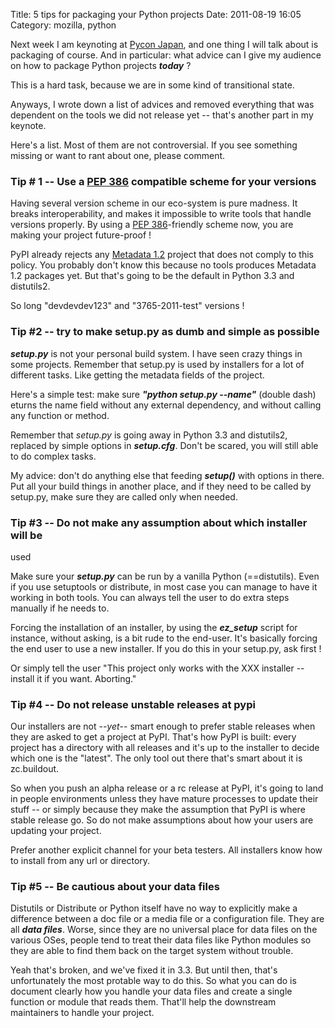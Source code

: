 Title: 5 tips for packaging your Python projects
Date: 2011-08-19 16:05
Category: mozilla, python

Next week I am keynoting at [Pycon Japan][], and one thing I will talk
about is packaging of course. And in particular: what advice can I give
my audience on how to package Python projects ***today*** ?   
  
This is a hard task, because we are in some kind of transitional state.
  
  
Anyways, I wrote down a list of advices and removed everything that was
dependent on the tools we did not release yet -- that's another part in
my keynote.   
  
Here's a list. Most of them are not controversial. If you see something
missing or want to rant about one, please comment.   
### Tip \# 1 -- Use a [PEP 386][] compatible scheme for your versions

  
Having several version scheme in our eco-system is pure madness. It
breaks interoperability, and makes it impossible to write tools that
handle versions properly. By using a [PEP 386][]-friendly scheme now,
you are making your project future-proof !   
  
PyPI already rejects any [Metadata 1.2][] project that does not comply
to this policy. You probably don't know this because no tools produces
Metadata 1.2 packages yet. But that's going to be the default in Python
3.3 and distutils2.   
  
So long "devdevdev123" and "3765-2011-test" versions !   
### Tip \#2 -- try to make setup.py as dumb and simple as possible

  
***setup.py*** is not your personal build system. I have seen crazy
things in some projects. Remember that setup.py is used by installers
for a lot of different tasks. Like getting the metadata fields of the
project.   
  
Here's a simple test: make sure ***"python setup.py --name"*** (double
dash) eturns the name field without any external dependency, and without
calling any function or method.   
  
Remember that *setup.py* is going away in Python 3.3 and distutils2,
replaced by simple options in ***setup.cfg***. Don't be scared, you will
still able to do complex tasks.   
  
My advice: don't do anything else that feeding ***setup()*** with
options in there. Put all your build things in another place, and if
they need to be called by setup.py, make sure they are called only when
needed.   
### Tip \#3 -- Do not make any assumption about which installer will be
used

  
Make sure your ***setup.py*** can be run by a vanilla Python
(==distutils). Even if you use setuptools or distribute, in most case
you can manage to have it working in both tools. You can always tell the
user to do extra steps manually if he needs to.   
  
Forcing the installation of an installer, by using the ***ez\_setup***
script for instance, without asking, is a bit rude to the end-user. It's
basically forcing the end user to use a new installer. If you do this in
your setup.py, ask first !   
  
Or simply tell the user "This project only works with the XXX installer
-- install it if you want. Aborting."   
### Tip \#4 -- Do not release unstable releases at pypi

  
Our installers are not --*yet*-- smart enough to prefer stable releases
when they are asked to get a project at PyPI. That's how PyPI is built:
every project has a directory with all releases and it's up to the
installer to decide which one is the "latest". The only tool out there
that's smart about it is zc.buildout.   
  
So when you push an alpha release or a rc release at PyPI, it's going
to land in people environments unless they have mature processes to
update their stuff -- or simply because they make the assumption that
PyPI is where stable release go. So do not make assumptions about how
your users are updating your project.   
  
Prefer another explicit channel for your beta testers. All installers
know how to install from any url or directory.   
### Tip \#5 -- Be cautious about your data files

  
Distutils or Distribute or Python itself have no way to explicitly make
a difference between a doc file or a media file or a configuration file.
They are all ***data files***. Worse, since they are no universal place
for data files on the various OSes, people tend to treat their data
files like Python modules so they are able to find them back on the
target system without trouble.   
  
Yeah that's broken, and we've fixed it in 3.3. But until then, that's
unfortunately the most protable way to do this. So what you can do is
document clearly how you handle your data files and create a single
function or module that reads them. That'll help the downstream
maintainers to handle your project.

  [Pycon Japan]: http://2011.pycon.jp/english-information
  [PEP 386]: http://www.python.org/dev/peps/pep-0386/
  [Metadata 1.2]: http://www.python.org/dev/peps/pep-0345/

